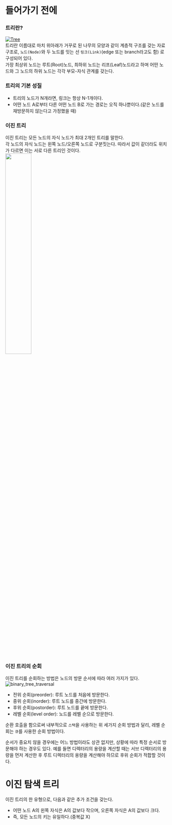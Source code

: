 # 들어가기 전에
### 트리란?
[![Tree](http://www.tutorialspoint.com/data_structures_algorithms/images/binary_tree.jpg)](https://sites.google.com/site/learnwithdatastructures/content/graphs)  
트리란 이름대로 마치 위아래가 거꾸로 된 나무의 모양과 같이 계층적 구조를 갖는 자료구조로, `노드(Node)`와 두 노드를 잇는 선 `링크(Link)`(edge 또는 branch라고도 함) 로 구성되어 있다.  
가장 최상위 노드는 루트(Root)노드, 최하위 노드는 리프(Leaf)노드라고 하며 어떤 노드와 그 노드의 하위 노드는 각각 부모-자식 관계를 갖는다.


### 트리의 기본 성질
- 트리의 노드가 N개라면, 링크는 항상 N-1개이다.
- 어떤 노드 A로부터 다른 어떤 노드 B로 가는 경로는 오직 하나뿐이다.(같은 노드를 재방문하지 않는다고 가정했을 때)


### 이진 트리
이진 트리는 모든 노드의 자식 노드가 최대 2개인 트리를 말한다.  
각 노드의 자식 노드는 왼쪽 노드/오른쪽 노드로 구분짓는다. 따라서 값이 같더라도 위치가 다르면 이는 서로 다른 트리인 것이다.  
<img src="https://user-images.githubusercontent.com/46877318/94483819-6ca1a100-0216-11eb-9fb5-6c341573d707.jpg" width="40%">  

### 이진 트리의 순회
이진 트리를 순회하는 방법은 노드의 방문 순서에 따라 여러 가지가 있다.
![binary_tree_traversal](https://user-images.githubusercontent.com/46877318/94937565-b2a67f80-050a-11eb-9156-213fe8e38009.PNG)
- 전위 순회(preorder): 루트 노드를 처음에 방문한다.
- 중위 순회(inorder): 루트 노드를 중간에 방문한다.
- 후위 순회(postorder): 루트 노드를 끝에 방문한다.
- 레벨 순회(level order): 노드를 레벨 순으로 방문한다.

순환 호출을 함으로써 내부적으로 `스택`을 사용하는 위 세가지 순회 방법과 달리, 레벨 순회는 `큐`를 사용한 순회 방법이다.

순서가 중요치 않을 경우에는 어느 방법이라도 상관 없지만, 상황에 따라 특정 순서로 방문해야 하는 경우도 있다. 예를 들면 디렉터리의 용량을 계산할 때는 서브 디렉터리의 용량을 먼저 계산한 후 루트 디렉터리의 용량을 계산해야 하므로 후위 순회가 적합할 것이다.


# 이진 탐색 트리
이진 트리의 한 유형으로, 다음과 같은 추가 조건을 갖는다.
- 어떤 노드 A의 왼쪽 자식은 A의 값보다 작으며, 오른쪽 자식은 A의 값보다 크다.
- 즉, 모든 노드의 키는 유일하다.(중복값 X)
